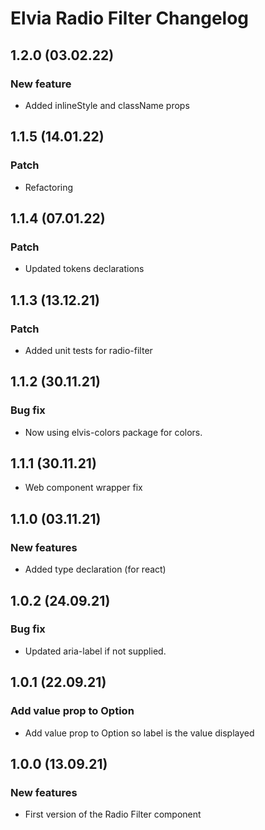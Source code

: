 # Elvia Radio Filter Changelog

## 1.2.0 (03.02.22)

### New feature

- Added inlineStyle and className props

## 1.1.5 (14.01.22)

### Patch

- Refactoring

## 1.1.4 (07.01.22)

### Patch

- Updated tokens declarations

## 1.1.3 (13.12.21)

### Patch

- Added unit tests for radio-filter

## 1.1.2 (30.11.21)

### Bug fix

- Now using elvis-colors package for colors.

## 1.1.1 (30.11.21)

- Web component wrapper fix

## 1.1.0 (03.11.21)

### New features

- Added type declaration (for react)

## 1.0.2 (24.09.21)

### Bug fix

- Updated aria-label if not supplied.

## 1.0.1 (22.09.21)

### Add value prop to Option

- Add value prop to Option so label is the value displayed

## 1.0.0 (13.09.21)

### New features

- First version of the Radio Filter component
